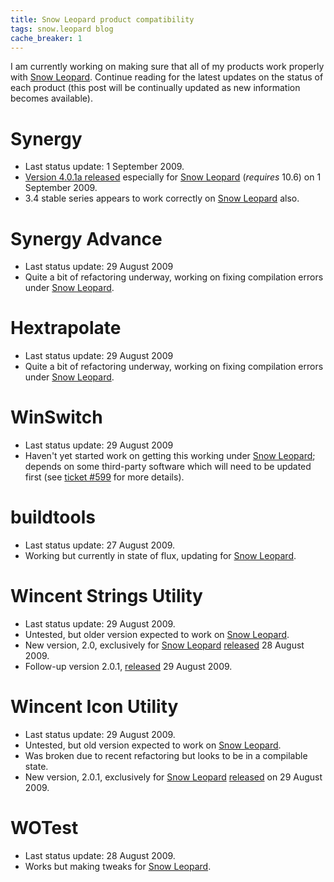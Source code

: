 ```yaml
---
title: Snow Leopard product compatibility
tags: snow.leopard blog
cache_breaker: 1
---
```


I am currently working on making sure that all of my products work properly with [Snow Leopard](/wiki/Snow_Leopard). Continue reading for the latest updates on the status of each product (this post will be continually updated as new information becomes available).

# Synergy

-   Last status update: 1 September 2009.
-   [Version 4.0.1a released](/blog/synergy-4.0.1a-released) especially for [Snow Leopard](/wiki/Snow_Leopard) (*requires* 10.6) on 1 September 2009.
-   3.4 stable series appears to work correctly on [Snow Leopard](/wiki/Snow_Leopard) also.

# Synergy Advance

-   Last status update: 29 August 2009
-   Quite a bit of refactoring underway, working on fixing compilation errors under [Snow Leopard](/wiki/Snow_Leopard).

# Hextrapolate

-   Last status update: 29 August 2009
-   Quite a bit of refactoring underway, working on fixing compilation errors under [Snow Leopard](/wiki/Snow_Leopard).

# WinSwitch

-   Last status update: 29 August 2009
-   Haven't yet started work on getting this working under [Snow Leopard](/wiki/Snow_Leopard); depends on some third-party software which will need to be updated first (see [ticket \#599](/issues/599) for more details).

# buildtools

-   Last status update: 27 August 2009.
-   Working but currently in state of flux, updating for [Snow Leopard](/wiki/Snow_Leopard).

# Wincent Strings Utility

-   Last status update: 29 August 2009.
-   Untested, but older version expected to work on [Snow Leopard](/wiki/Snow_Leopard).
-   New version, 2.0, exclusively for [Snow Leopard](/wiki/Snow_Leopard) [released](/blog/wincent-strings-utility-2.0-released) 28 August 2009.
-   Follow-up version 2.0.1, [released](/blog/wincent-strings-utility-2.0.1-released) 29 August 2009.

# Wincent Icon Utility

-   Last status update: 29 August 2009.
-   Untested, but old version expected to work on [Snow Leopard](/wiki/Snow_Leopard).
-   Was broken due to recent refactoring but looks to be in a compilable state.
-   New version, 2.0.1, exclusively for [Snow Leopard](/wiki/Snow_Leopard) [released](/blog/wincent-icon-utility-2.0.1-released) on 29 August 2009.

# WOTest

-   Last status update: 28 August 2009.
-   Works but making tweaks for [Snow Leopard](/wiki/Snow_Leopard).

